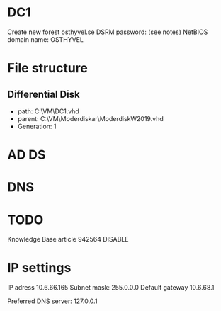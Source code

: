 # DC1

Create new forest osthyvel.se
DSRM password: (see notes)
NetBIOS domain name: OSTHYVEL

# File structure
## Differential Disk
* path: C:\VM\DC1.vhd
* parent: C:\VM\Moderdiskar\ModerdiskW2019.vhd
* Generation: 1
<!--
VMMemory DynamicMemoryEnabled $true, MinimumBytes 1500MB, StartupBytes 2GB, MaximumBytes 6GB, Priority 80, Buffer 25
VMProcessor Count 2 
-->

# AD DS
# DNS


# TODO
Knowledge Base article 942564
DISABLE

# IP settings
IP adress 10.6.66.165
Subnet mask: 255.0.0.0
Default gateway 10.6.68.1

Preferred DNS server: 127.0.0.1

